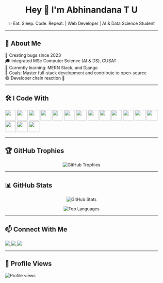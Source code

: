 <h1 align="center">Hey 👋 I'm Abhinandana T U</h1>

<p align="center">✨ Eat. Sleep. Code. Repeat. | Web Developer | AI & Data Science Student</p>

---

<h2 align="left">🧠 About Me</h2>

<p align="left">
  🚀 Creating bugs since 2023 <br>
  🎓 Integrated MSc Computer Science (AI & DS), CUSAT <br>
  🧩 Currently learning: MERN Stack, and Django <br>
  🎯 Goals: Master full-stack development and contribute to open-source <br>
  😄 Developer chain reaction 🔄
</p>

---

<h2 align="left">🛠 I Code With</h2>

<p align="left">
  <img src="https://cdn.jsdelivr.net/gh/devicons/devicon/icons/html5/html5-original.svg" height="35" />
  <img src="https://cdn.jsdelivr.net/gh/devicons/devicon/icons/css3/css3-original.svg" height="35" />
  <img src="https://cdn.jsdelivr.net/gh/devicons/devicon/icons/bootstrap/bootstrap-original.svg" height="35" />
  <img src="https://cdn.jsdelivr.net/gh/devicons/devicon/icons/javascript/javascript-original.svg" height="35" />
  <img src="https://cdn.jsdelivr.net/gh/devicons/devicon/icons/typescript/typescript-original.svg" height="35" />
 
  <img src="https://cdn.jsdelivr.net/gh/devicons/devicon/icons/express/express-original.svg" height="35" />
  <img src="https://cdn.jsdelivr.net/gh/devicons/devicon/icons/mongodb/mongodb-original.svg" height="35" />
  <img src="https://cdn.jsdelivr.net/gh/devicons/devicon/icons/mysql/mysql-original.svg" height="35" />
  <img src="https://cdn.jsdelivr.net/gh/devicons/devicon/icons/postgresql/postgresql-original.svg" height="35" />
  <img src="https://cdn.jsdelivr.net/gh/devicons/devicon/icons/python/python-original.svg" height="35" />
  <img src="https://cdn.jsdelivr.net/gh/devicons/devicon/icons/java/java-original.svg" height="35" />
  <img src="https://cdn.jsdelivr.net/gh/devicons/devicon/icons/django/django-plain.svg" height="35" />
  <img src="https://cdn.jsdelivr.net/gh/devicons/devicon/icons/figma/figma-original.svg" height="35" />
  <img src="https://cdn.jsdelivr.net/gh/devicons/devicon/icons/photoshop/photoshop-plain.svg" height="35" />
  <img src="https://cdn.jsdelivr.net/gh/devicons/devicon/icons/git/git-original.svg" height="35" />
  <img src="https://cdn.jsdelivr.net/gh/devicons/devicon/icons/linux/linux-original.svg" height="35" />
</p>

---

<h2 align="left">🏆 GitHub Trophies</h2>

<p align="center">
  <img src="https://github-profile-trophy.vercel.app/?username=abhinandu790&theme=gruvbox&no-frame=true&no-bg=true&margin-w=4" alt="GitHub Trophies" />
</p>

---

<h2 align="left">📊 GitHub Stats</h2>

<p align="center">
  <img src="https://github-readme-stats.vercel.app/api?username=abhinandu790&show_icons=true&locale=en&theme=radical" alt="GitHub Stats" />
</p>

<p align="center">
  <img src="https://github-readme-stats.vercel.app/api/top-langs/?username=abhinandu790&layout=compact&theme=radical&langs_count=10" alt="Top Languages" />
</p>

---

<h2 align="left">📫 Connect With Me</h2>

<p align="left">
  <a href="https://linkedin.com/in/abhinandana-tu" target="_blank">
    <img src="https://img.shields.io/badge/LinkedIn-blue?style=for-the-badge&logo=linkedin&logoColor=white" />
  </a>
  <a href="mailto:abhinandu8589@gmail.com" target="_blank">
    <img src="https://img.shields.io/badge/Gmail-red?style=for-the-badge&logo=gmail&logoColor=white" />
  </a>
  <a href="https://instagram.com/abhiooo_" target="_blank">
    <img src="https://img.shields.io/badge/Instagram-purple?style=for-the-badge&logo=instagram&logoColor=white" />
  </a>
</p>

---

<h2 align="left">👀 Profile Views</h2>

<p align="left">
  <img src="https://komarev.com/ghpvc/?username=abhinandu790&label=Profile%20views&color=0e75b6&style=flat" alt="Profile views" />
</p>
